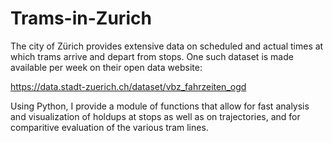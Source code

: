 # Trams-in-Zurich

The city of Zürich provides extensive data on scheduled and actual times at which trams arrive and depart from stops.
One such dataset is made available per week on their open data website:

https://data.stadt-zuerich.ch/dataset/vbz_fahrzeiten_ogd

Using Python, I provide a module of functions that allow for fast analysis and visualization of holdups at stops as well as on trajectories, and for comparitive evaluation of the various tram lines.
